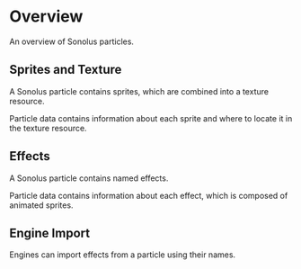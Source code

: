 # Overview

An overview of Sonolus particles.

## Sprites and Texture

A Sonolus particle contains sprites, which are combined into a texture resource.

Particle data contains information about each sprite and where to locate it in the texture resource.

## Effects

A Sonolus particle contains named effects.

Particle data contains information about each effect, which is composed of animated sprites.

## Engine Import

Engines can import effects from a particle using their names.
